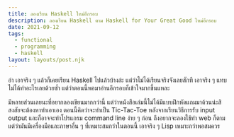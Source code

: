 ```yaml
---
title: ลองเรียน Haskell ใหม่อีกรอบ
description: ลองเรียน Haskell ตาม Haskell for Your Great Good ใหม่อีกรอบ
date: 2021-09-12
tags:
  - functional
  - programming
  - haskell
layout: layouts/post.njk
---
```

อ่า เอาจริง ๆ แล้วก็เคยเรียน Haskell ไปแล้วบ้างล่ะ แต่ว่าไม่ได้เรียนจริงจังเลยสักที เอาจริง ๆ แทบไม่ได้ทำอะไรเลยด้วยซ้ำ แต่ว่าตอนนี้พอมาอ่านอีกรอบก็เข้าใจมากขึ้นแหละ

มีหลายส่วนเลยนะที่อยากลองเขียนมากกว่านี้ แต่ว่าหนังสือเล่มนี้ไม่ได้มีแบบฝึกหัดแถมมาด้วนน่ะสิ สงสัยจะต้องหาทำเอาเอง ตอนนี้คิดว่าจะทำเป็น Tic-Tac-Toe หลังจากเรียนวิธีการรับ input output และก็อาจจะทำโปรแกรม command line ง่าย ๆ ก่อน ถึงอยากจะลองใช้ทำ web ก็ตามแต่ว่ามันมีเครื่องมือและภาษาอื่น ๆ ที่เหมาะสมกว่าในตอนนี้ เอาจริง ๆ Lisp เหมาะกว่าพอสมควร